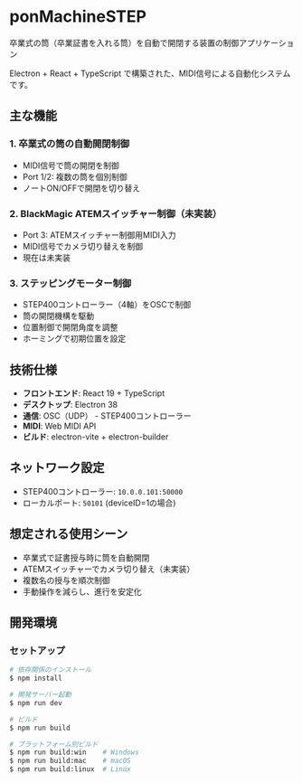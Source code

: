 # ponMachineSTEP

卒業式の筒（卒業証書を入れる筒）を自動で開閉する装置の制御アプリケーション

Electron + React + TypeScript で構築された、MIDI信号による自動化システムです。

## 主な機能

### 1. 卒業式の筒の自動開閉制御

- MIDI信号で筒の開閉を制御
- Port 1/2: 複数の筒を個別制御
- ノートON/OFFで開閉を切り替え

### 2. BlackMagic ATEMスイッチャー制御（未実装）

- Port 3: ATEMスイッチャー制御用MIDI入力
- MIDI信号でカメラ切り替えを制御
- 現在は未実装

### 3. ステッピングモーター制御

- STEP400コントローラー（4軸）をOSCで制御
- 筒の開閉機構を駆動
- 位置制御で開閉角度を調整
- ホーミングで初期位置を設定

## 技術仕様

- **フロントエンド**: React 19 + TypeScript
- **デスクトップ**: Electron 38
- **通信**: OSC（UDP） - STEP400コントローラー
- **MIDI**: Web MIDI API
- **ビルド**: electron-vite + electron-builder

## ネットワーク設定

- STEP400コントローラー: `10.0.0.101:50000`
- ローカルポート: `50101` (deviceID=1の場合)

## 想定される使用シーン

- 卒業式で証書授与時に筒を自動開閉
- ATEMスイッチャーでカメラ切り替え（未実装）
- 複数名の授与を順次制御
- 手動操作を減らし、進行を安定化

## 開発環境

### セットアップ

```bash
# 依存関係のインストール
$ npm install

# 開発サーバー起動
$ npm run dev

# ビルド
$ npm run build

# プラットフォーム別ビルド
$ npm run build:win    # Windows
$ npm run build:mac    # macOS
$ npm run build:linux  # Linux
```
